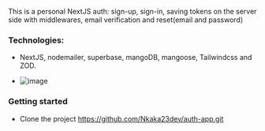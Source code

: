    This is a personal NextJS auth: sign-up, sign-in, saving tokens on the server side with middlewares, email verification and reset(email and password) 

   ### Technologies: 

   - NextJS, nodemailer, superbase, mangoDB, mangoose, Tailwindcss and ZOD.

   - ![image](https://github.com/user-attachments/assets/f3f5b29a-eb25-412a-a8d1-961a41ea9f71)

   ### Getting started 

   - Clone the project https://github.com/Nkaka23dev/auth-app.git 


